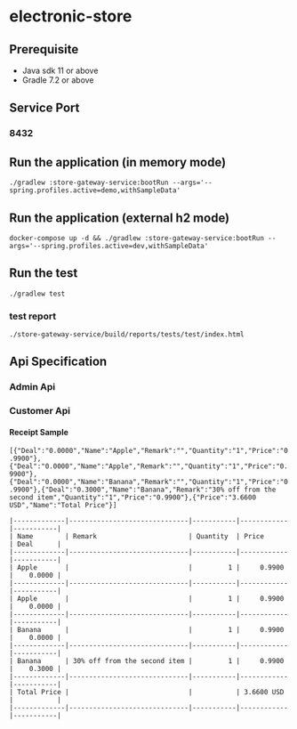 # electronic-store

## Prerequisite
- Java sdk 11 or above
- Gradle 7.2 or above

## Service Port
### 8432

## Run the application (in memory mode)
`./gradlew :store-gateway-service:bootRun --args='--spring.profiles.active=demo,withSampleData'
`
## Run the application (external h2 mode)
`docker-compose up -d && ./gradlew :store-gateway-service:bootRun --args='--spring.profiles.active=dev,withSampleData'`

## Run the test
`./gradlew test`

### test report
`./store-gateway-service/build/reports/tests/test/index.html`

## Api Specification

### Admin Api

### Customer Api



#### Receipt Sample
`[{"Deal":"0.0000","Name":"Apple","Remark":"","Quantity":"1","Price":"0.9900"},{"Deal":"0.0000","Name":"Apple","Remark":"","Quantity":"1","Price":"0.9900"},{"Deal":"0.0000","Name":"Banana","Remark":"","Quantity":"1","Price":"0.9900"},{"Deal":"0.3000","Name":"Banana","Remark":"30% off from the second item","Quantity":"1","Price":"0.9900"},{"Price":"3.6600 USD","Name":"Total Price"}]`

```agsl
|-------------|------------------------------|-----------|------------|-----------|
| Name        | Remark                       | Quantity  | Price      | Deal      |
|-------------|------------------------------|-----------|------------|-----------|
| Apple       |                              |         1 |     0.9900 |    0.0000 |
|-------------|------------------------------|-----------|------------|-----------|
| Apple       |                              |         1 |     0.9900 |    0.0000 |
|-------------|------------------------------|-----------|------------|-----------|
| Banana      |                              |         1 |     0.9900 |    0.0000 |
|-------------|------------------------------|-----------|------------|-----------|
| Banana      | 30% off from the second item |         1 |     0.9900 |    0.3000 |
|-------------|------------------------------|-----------|------------|-----------|
| Total Price |                              |           | 3.6600 USD |           |
|-------------|------------------------------|-----------|------------|-----------|


```